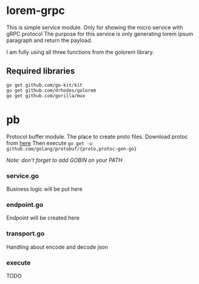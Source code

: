 # lorem-grpc
This is simple service module. Only for showing the micro service with gRPC protocol
The purpose for this service is only generating lorem ipsum paragraph and return the payload.

I am fully using all three functions from the golorem library.

## Required libraries

    go get github.com/go-kit/kit
    go get github.com/drhodes/golorem
    go get github.com/gorilla/mux

# pb
Protocol buffer module. The place to create proto files.
Download protoc from [here](https://github.com/google/protobuf/releases)
Then execute `go get -u github.com/golang/protobuf/{proto,protoc-gen-go}`

*Note: don't forget to add GOBIN on your PATH*

### service.go
Business logic will be put here

### endpoint.go
Endpoint will be created here

### transport.go
Handling about encode and decode json

### execute
TODO